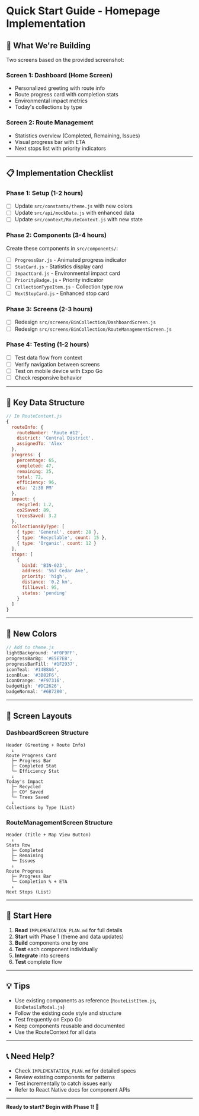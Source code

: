 # Quick Start Guide - Homepage Implementation

## 🎯 What We're Building

Two screens based on the provided screenshot:

### Screen 1: Dashboard (Home Screen)
- Personalized greeting with route info
- Route progress card with completion stats
- Environmental impact metrics
- Today's collections by type

### Screen 2: Route Management
- Statistics overview (Completed, Remaining, Issues)
- Visual progress bar with ETA
- Next stops list with priority indicators

---

## 📋 Implementation Checklist

### Phase 1: Setup (1-2 hours)
- [ ] Update `src/constants/theme.js` with new colors
- [ ] Update `src/api/mockData.js` with enhanced data
- [ ] Update `src/context/RouteContext.js` with new state

### Phase 2: Components (3-4 hours)
Create these components in `src/components/`:
- [ ] `ProgressBar.js` - Animated progress indicator
- [ ] `StatCard.js` - Statistics display card
- [ ] `ImpactCard.js` - Environmental impact card
- [ ] `PriorityBadge.js` - Priority indicator
- [ ] `CollectionTypeItem.js` - Collection type row
- [ ] `NextStopCard.js` - Enhanced stop card

### Phase 3: Screens (2-3 hours)
- [ ] Redesign `src/screens/BinCollection/DashboardScreen.js`
- [ ] Redesign `src/screens/BinCollection/RouteManagementScreen.js`

### Phase 4: Testing (1-2 hours)
- [ ] Test data flow from context
- [ ] Verify navigation between screens
- [ ] Test on mobile device with Expo Go
- [ ] Check responsive behavior

---

## 🔑 Key Data Structure

```javascript
// In RouteContext.js
{
  routeInfo: {
    routeNumber: 'Route #12',
    district: 'Central District',
    assignedTo: 'Alex'
  },
  progress: {
    percentage: 65,
    completed: 47,
    remaining: 25,
    total: 72,
    efficiency: 96,
    eta: '2:30 PM'
  },
  impact: {
    recycled: 1.2,
    co2Saved: 89,
    treesSaved: 3.2
  },
  collectionsByType: [
    { type: 'General', count: 28 },
    { type: 'Recyclable', count: 15 },
    { type: 'Organic', count: 12 }
  ],
  stops: [
    {
      binId: 'BIN-023',
      address: '567 Cedar Ave',
      priority: 'high',
      distance: '0.2 km',
      fillLevel: 95,
      status: 'pending'
    }
  ]
}
```

---

## 🎨 New Colors

```javascript
// Add to theme.js
lightBackground: '#F0F9FF',
progressBarBg: '#E5E7EB',
progressBarFill: '#1F2937',
iconTeal: '#14B8A6',
iconBlue: '#3B82F6',
iconOrange: '#F97316',
badgeHigh: '#DC2626',
badgeNormal: '#6B7280',
```

---

## 📱 Screen Layouts

### DashboardScreen Structure
```
Header (Greeting + Route Info)
  ↓
Route Progress Card
  ├─ Progress Bar
  ├─ Completed Stat
  └─ Efficiency Stat
  ↓
Today's Impact
  ├─ Recycled
  ├─ CO² Saved
  └─ Trees Saved
  ↓
Collections by Type (List)
```

### RouteManagementScreen Structure
```
Header (Title + Map View Button)
  ↓
Stats Row
  ├─ Completed
  ├─ Remaining
  └─ Issues
  ↓
Route Progress
  ├─ Progress Bar
  └─ Completion % + ETA
  ↓
Next Stops (List)
```

---

## 🚀 Start Here

1. **Read** `IMPLEMENTATION_PLAN.md` for full details
2. **Start** with Phase 1 (theme and data updates)
3. **Build** components one by one
4. **Test** each component individually
5. **Integrate** into screens
6. **Test** complete flow

---

## 💡 Tips

- Use existing components as reference (`RouteListItem.js`, `BinDetailsModal.js`)
- Follow the existing code style and structure
- Test frequently on Expo Go
- Keep components reusable and documented
- Use the RouteContext for all data

---

## 📞 Need Help?

- Check `IMPLEMENTATION_PLAN.md` for detailed specs
- Review existing components for patterns
- Test incrementally to catch issues early
- Refer to React Native docs for component APIs

---

**Ready to start? Begin with Phase 1! 🎉**
